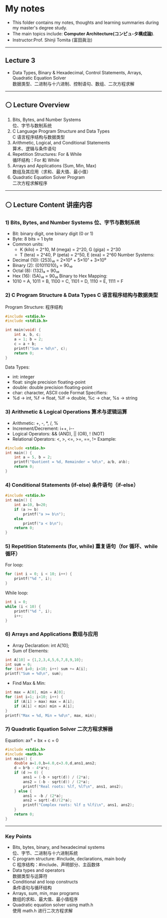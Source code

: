 #  My notes
- This folder contains my notes, thoughts and learning summaries during my master's degree study.
- The main topics include: **Computer Architecture(コンピュ-タ構成論)**.
- Instructor:Prof. Shinji Tomita (富田眞治)  

---
## Lecture 3
- Data Types, Binary & Hexadecimal, Control Statements, Arrays, Quadratic Equation Solver<br/>
  数据类型、二进制与十六进制、控制语句、数组、二次方程求解  
 
---
## ⚪ Lecture Overview 
1. Bits, Bytes, and Number Systems  
   位、字节与数制系统  
2. C Language Program Structure and Data Types  
   C 语言程序结构与数据类型  
3. Arithmetic, Logical, and Conditional Statements  
   算术、逻辑与条件语句  
4. Repetition Structures: For & While  
   循环结构：For 和 While  
5. Arrays and Applications (Sum, Min, Max)  
   数组及其应用（求和、最大值、最小值）  
6. Quadratic Equation Solver Program  
   二次方程求解程序  

---

## ⚪ Lecture Content 讲座内容
### 1) Bits, Bytes, and Number Systems    位、字节与数制系统
- Bit: binary digit, one binary digit (0 or 1)
- Byte: 8 bits = 1 byte
- Common units:
  - K (kilo) = 2^10, M (mega) = 2^20, G (giga) = 2^30
  - T (tera) = 2^40, P (peta) = 2^50, E (exa) = 2^60
Number Systems:
- Decimal (10): (253)₁₀ = 2×10² + 5×10¹ + 3×10⁰
- Binary (2): (01011010)₂ = 90₁₀
- Octal (8): (132)₈ = 90₁₀
- Hex (16): (5A)₁₆ = 90₁₀
Binary to Hex Mapping:
- 1010 = A, 1011 = B, 1100 = C, 1101 = D, 1110 = E, 1111 = F

### 2) C Program Structure & Data Types    C 语言程序结构与数据类型
Program Structure:                         程序结构
```c
#include <stdio.h>
#include <stdlib.h>

int main(void) {
    int a, b, c;
    a = 1; b = 2;
    c = a + b;
    printf("Sum = %d\n", c);
    return 0;
}
```
Data Types:
- int: integer
- float: single precision floating-point
- double: double precision floating-point
- char: character, ASCII code
Format Specifiers:
- %d → int, %f → float, %lf → double, %c → char, %s → string

### 3) Arithmetic & Logical Operations    算术与逻辑运算
- Arithmetic: +, -, *, /, %
- Increment/Decrement: i++, i--
- Logical Operators: && (AND), || (OR), ! (NOT)
- Relational Operators: <, >, <=, >=, ==, !=
Example:
```c
#include <stdio.h>
int main() {
    int a = 5, b = 2;
    printf("Quotient = %d, Remainder = %d\n", a/b, a%b);
    return 0;
}
```
### 4) Conditional Statements (if-else)    条件语句（if-else）
```c
#include <stdio.h>
int main() {
    int a=10, b=20;
    if (a >= b)
        printf("a >= b\n");
    else
        printf("a < b\n");
    return 0;
}
```
### 5) Repetition Statements (for, while)    重复语句（for 循环、while 循环）
For loop:
```c
for (int i = 0; i < 10; i++) {
    printf("%d ", i);
}
```
While loop:
```c
int i = 0;
while (i < 10) {
    printf("%d ", i);
    i++;
}
```
### 6) Arrays and Applications    数组与应用
- Array Declaration: int A[10];
- Sum of Elements:
```c
int A[10] = {1,2,3,4,5,6,7,8,9,10};
int sum = 0;
for (int i=0; i<10; i++) sum += A[i];
printf("Sum = %d\n", sum);
```
- Find Max & Min:
```c
int max = A[0], min = A[0];
for (int i=1; i<10; i++) {
    if (A[i] > max) max = A[i];
    if (A[i] < min) min = A[i];
}
printf("Max = %d, Min = %d\n", max, min);
```
### 7) Quadratic Equation Solver    二次方程求解器
Equation: ax² + bx + c = 0
```c
#include <stdio.h>
#include <math.h>
int main() {
    double a=1.0,b=4.0,c=3.0,d,ans1,ans2;
    d = b*b - 4*a*c;
    if (d >= 0) {
        ans1 = (-b + sqrt(d)) / (2*a);
        ans2 = (-b - sqrt(d)) / (2*a);
        printf("Real roots: %lf, %lf\n", ans1, ans2);
    } else {
        ans1 = -b / (2*a);
        ans2 = sqrt(-d)/(2*a);
        printf("Complex roots: %lf ± %lfi\n", ans1, ans2);
    }
    return 0;
}
```

---
### Key Points
- Bits, bytes, binary, and hexadecimal systems  
  位、字节、二进制与十六进制系统  
- C program structure: #include, declarations, main body  
  C 程序结构：#include、声明部分、主函数体  
- Data types and operators  
  数据类型与运算符  
- Conditional and loop constructs  
  条件语句与循环结构  
- Arrays, sum, min, max programs  
  数组的求和、最大值、最小值程序  
- Quadratic equation solver using math.h  
  使用 math.h 进行二次方程求解 
